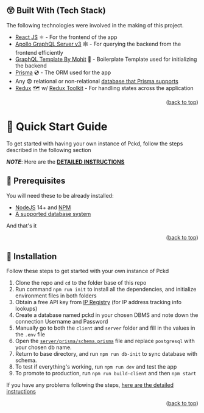 
## 😲 Built With (Tech Stack)

The following technologies were involved in the making of this project.

- [React JS](https://reactjs.org/) ⚛️ - For the frontend of the app
- [Apollo GraphQL Server v3](https://www.apollographql.com/docs/apollo-server/) 🕸️ - For querying the backend from the frontend efficiently
- [GraphQL Template By Mohit](https://github.com/Just-Moh-it/grapqhl-backend) 🧩 - Boilerplate Template used for initializing the backend
- [Prisma](https://www.prisma.io/) 💿 - The ORM used for the app
- Any 😨 relational or non-relational [database that Prisma supports](https://www.prisma.io/docs/reference/database-reference/supported-databases)
- [Redux](https://redux.js.org/) 🗺️ w/ [Redux Toolkit](https://redux-toolkit.js.org/) - For handling states across the application

<p align="right">(<a href="#top">back to top</a>)</p>

<!-- GETTING STARTED -->

# 🤯 Quick Start Guide

To get started with having your own instance of Pckd, follow the steps described in the following section

_**NOTE**_: Here are the [**DETAILED INSTRUCTIONS**](docs/getting-started.md)

## 🌂 Prerequisites

You will need these to be already installed:

- [NodeJS](https://nodejs.org/) 14+ and [NPM](https://npmjs.com/)
- [A supported database system](https://www.prisma.io/docs/reference/database-reference/supported-databases)

And that's it

<p align="right">(<a href="#top">back to top</a>)</p>

## 💾 Installation

Follow these steps to get started with your own instance of Pckd

1. Clone the repo and `cd` to the folder base of this repo
2. Run command `npm run init` to install all the dependencies, and initialize environment files in both folders
3. Obtain a free API key from [IP Registry](https://ipregistry.co/) (for IP address tracking info lookups)
4. Create a database named pckd in your chosen DBMS and note down the connection Username and Password
5. Manually go to both the `client` and `server` folder and fill in the values in the `.env` file
6. Open the [`server/prisma/schema.prisma`](server/prisma/schema.prisma) file and replace `postgresql` with your chosen db name.
7. Return to base directory, and run `npm run db-init` to sync database with schema.
8. To test if everything's working, run `npm run dev` and test the app
9. To promote to production, run `npm run build-client` and then `npm start`

If you have any problems following the steps, [here are the detailed instructions](docs/getting-started.md)

<p align="right">(<a href="#top">back to top</a>)</p>
